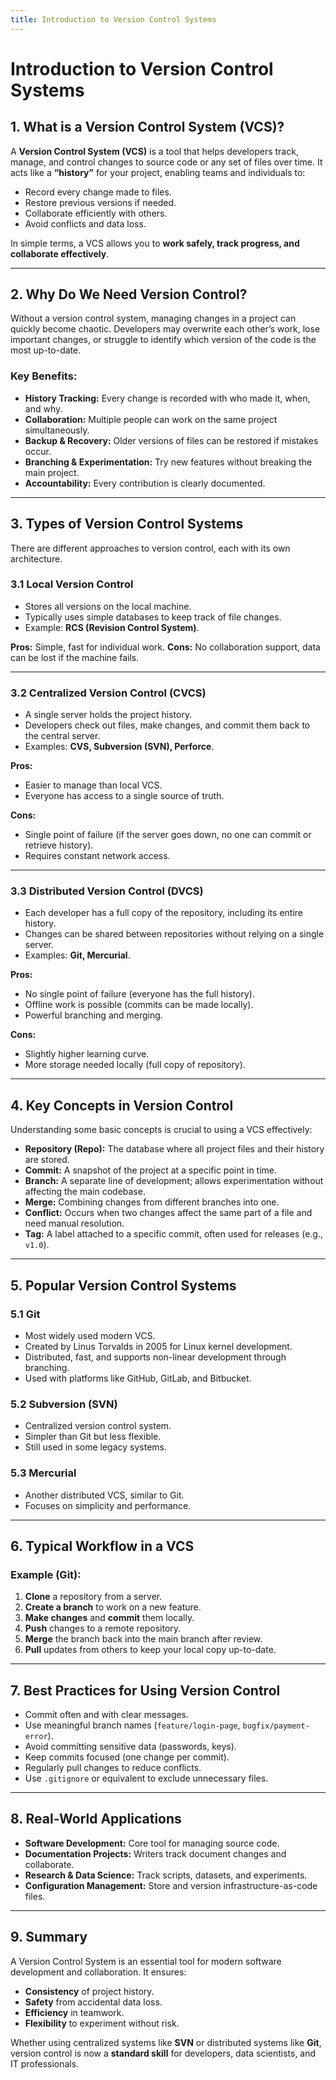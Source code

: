 ```yaml
---
title: Introduction to Version Control Systems
---
```

# Introduction to Version Control Systems

## 1. What is a Version Control System (VCS)?

A **Version Control System (VCS)** is a tool that helps developers track, manage, and control changes to source code or any set of files over time. It acts like a **“history”** for your project, enabling teams and individuals to:

* Record every change made to files.
* Restore previous versions if needed.
* Collaborate efficiently with others.
* Avoid conflicts and data loss.

In simple terms, a VCS allows you to **work safely, track progress, and collaborate effectively**.

---

## 2. Why Do We Need Version Control?

Without a version control system, managing changes in a project can quickly become chaotic. Developers may overwrite each other’s work, lose important changes, or struggle to identify which version of the code is the most up-to-date.

### Key Benefits:

* **History Tracking:** Every change is recorded with who made it, when, and why.
* **Collaboration:** Multiple people can work on the same project simultaneously.
* **Backup & Recovery:** Older versions of files can be restored if mistakes occur.
* **Branching & Experimentation:** Try new features without breaking the main project.
* **Accountability:** Every contribution is clearly documented.

---

## 3. Types of Version Control Systems

There are different approaches to version control, each with its own architecture.

### 3.1 Local Version Control

* Stores all versions on the local machine.
* Typically uses simple databases to keep track of file changes.
* Example: **RCS (Revision Control System)**.

**Pros:** Simple, fast for individual work.
**Cons:** No collaboration support, data can be lost if the machine fails.

---

### 3.2 Centralized Version Control (CVCS)

* A single server holds the project history.
* Developers check out files, make changes, and commit them back to the central server.
* Examples: **CVS, Subversion (SVN), Perforce**.

**Pros:**

* Easier to manage than local VCS.
* Everyone has access to a single source of truth.

**Cons:**

* Single point of failure (if the server goes down, no one can commit or retrieve history).
* Requires constant network access.

---

### 3.3 Distributed Version Control (DVCS)

* Each developer has a full copy of the repository, including its entire history.
* Changes can be shared between repositories without relying on a single server.
* Examples: **Git, Mercurial**.

**Pros:**

* No single point of failure (everyone has the full history).
* Offline work is possible (commits can be made locally).
* Powerful branching and merging.

**Cons:**

* Slightly higher learning curve.
* More storage needed locally (full copy of repository).

---

## 4. Key Concepts in Version Control

Understanding some basic concepts is crucial to using a VCS effectively:

* **Repository (Repo):** The database where all project files and their history are stored.
* **Commit:** A snapshot of the project at a specific point in time.
* **Branch:** A separate line of development; allows experimentation without affecting the main codebase.
* **Merge:** Combining changes from different branches into one.
* **Conflict:** Occurs when two changes affect the same part of a file and need manual resolution.
* **Tag:** A label attached to a specific commit, often used for releases (e.g., `v1.0`).

---

## 5. Popular Version Control Systems

### 5.1 Git

* Most widely used modern VCS.
* Created by Linus Torvalds in 2005 for Linux kernel development.
* Distributed, fast, and supports non-linear development through branching.
* Used with platforms like GitHub, GitLab, and Bitbucket.

### 5.2 Subversion (SVN)

* Centralized version control system.
* Simpler than Git but less flexible.
* Still used in some legacy systems.

### 5.3 Mercurial

* Another distributed VCS, similar to Git.
* Focuses on simplicity and performance.

---

## 6. Typical Workflow in a VCS

### Example (Git):

1. **Clone** a repository from a server.
2. **Create a branch** to work on a new feature.
3. **Make changes** and **commit** them locally.
4. **Push** changes to a remote repository.
5. **Merge** the branch back into the main branch after review.
6. **Pull** updates from others to keep your local copy up-to-date.

---

## 7. Best Practices for Using Version Control

* Commit often and with clear messages.
* Use meaningful branch names (`feature/login-page`, `bugfix/payment-error`).
* Avoid committing sensitive data (passwords, keys).
* Keep commits focused (one change per commit).
* Regularly pull changes to reduce conflicts.
* Use `.gitignore` or equivalent to exclude unnecessary files.

---

## 8. Real-World Applications

* **Software Development:** Core tool for managing source code.
* **Documentation Projects:** Writers track document changes and collaborate.
* **Research & Data Science:** Track scripts, datasets, and experiments.
* **Configuration Management:** Store and version infrastructure-as-code files.

---

## 9. Summary

A Version Control System is an essential tool for modern software development and collaboration. It ensures:

* **Consistency** of project history.
* **Safety** from accidental data loss.
* **Efficiency** in teamwork.
* **Flexibility** to experiment without risk.

Whether using centralized systems like **SVN** or distributed systems like **Git**, version control is now a **standard skill** for developers, data scientists, and IT professionals.
